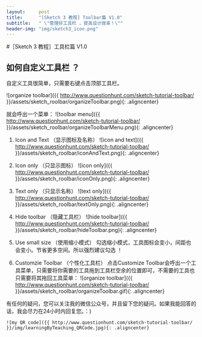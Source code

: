 ```yaml
---
layout:     post
title:      "[Sketch 3 教程] Toolbar篇 V1.0"
subtitle:   " \"管理好工具栏 ，提高设计效率！\""
header-img: "img/sketch3_icon.png"
---
```


#［Sketch 3 教程］工具栏篇 V1.0

## 如何自定义工具栏 ？

自定义工具很简单，只需要右键点击顶部工具栏。

![organize toolbar]({{ http://www.questionhunt.com/sketch-tutorial-toolbar/ }}/assets/sketch_roolbar/organizeToolbar.png){: .aligncenter}

就会呼出一个菜单：
![toolbar menu]({{ http://www.questionhunt.com/sketch-tutorial-toolbar/ }}/assets/sketch_roolbar/organizeToolbarMenu.png){: .aligncenter}

1. Icon and Text （显示图标及名称）
![icon and text]({{ http://www.questionhunt.com/sketch-tutorial-toolbar/ }}/assets/sketch_roolbar/iconAndText.png){: .aligncenter}

2. Icon only （只显示图标）
![icon only]({{ http://www.questionhunt.com/sketch-tutorial-toolbar/ }}/assets/sketch_roolbar/iconOnly.png){: .aligncenter}

3. Text only （只显示名称）
![text only]({{ http://www.questionhunt.com/sketch-tutorial-toolbar/ }}/assets/sketch_roolbar/textOnly.png){: .aligncenter}

4. Hide toolbar （隐藏工具栏）
![hide toolbar]({{ http://www.questionhunt.com/sketch-tutorial-toolbar/ }}/assets/sketch_roolbar/hideToolbar.png){: .aligncenter}

5. Use small size （使用缩小模式）
	勾选缩小模式，工具图标会变小，间距也会变小。节省更多空间。所以强烈建议勾选 ！

6. Customzie Toolbar （个性化工具栏）
	点击Customize Toolbar会呼出一个工具菜单，只需要将你需要的工具拖到工具栏空余的位置即可，不需要的工具也只需要将其拖回工具菜单：
	![organize toolbar]({{ http://www.questionhunt.com/sketch-tutorial-toolbar/ }}/assets/sketch_roolbar/organizeToolbar.gif){: .aligncenter}


有任何的疑问，您可以关注我的微信公众号，并且留下您的疑问。如果我能回答的话，我会尽力在24小时内回复您。：)

	![my QR code]({{ http://www.questionhunt.com/sketch-tutorial-toolbar/ }}/img/learningByTeaching_QRCode.jpg){: .aligncenter}
